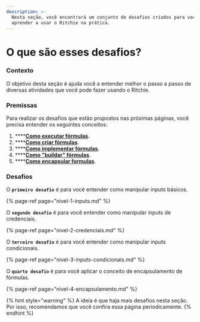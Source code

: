 ```yaml
---
description: >-
  Nesta seção, você encontrará um conjunto de desafios criados para você
  aprender a usar o Ritchie na prática.
---
```


# O que são esses desafios?

### Contexto

O objetivo desta seção é ajuda você a entender melhor o passo a passo de diversas atividades que você pode fazer usando o Ritchie. 

### Premissas

Para realizar os desafios que estão propostos nas próximas páginas, você precisa entender os seguintes conceitos: 

1. \*\*\*\*[**Como executar fórmulas**](../tutorials/formulas/como-executar-formulas/)**.**
2. \*\*\*\*[**Como criar fórmulas**](../tutorials/formulas/como-criar-formulas.md)**.**
3. \*\*\*\*[**Como implementar fórmulas**](../tutorials/formulas/como-implementar-formulas/)**.**
4. \*\*\*\*[**Como "buildar" fórmulas**](../tutorials/formulas/como-buildar-formulas.md)**.**
5. \*\*\*\*[**Como encapsular formulas**](../tutorials/formulas/como-encapsular-formulas.md)**.**

### Desafios

O **`primeiro desafio`** é para você entender como manipular inputs básicos. 

{% page-ref page="nivel-1-inputs.md" %}

O **`segundo desafio`** é para você entender como manipular inputs de credenciais. 

{% page-ref page="nivel-2-credenciais.md" %}

O **`terceiro desafio`** é para você entender como manipular inputs condicionais.

{% page-ref page="nivel-3-inputs-condicionais.md" %}

O **`quarto desafio`** é para você aplicar o conceito de encapsulamento de fórmulas.

{% page-ref page="nivel-4-encapsulamento.md" %}



{% hint style="warning" %}
A ideia é que haja mais desafios nesta seção. Por isso, recomendamos que você confira essa página periodicamente. 
{% endhint %}

